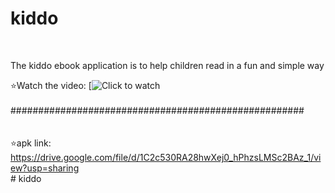 

<h1> kiddo</h1> <br />

The kiddo ebook application is to help children read in a fun and simple way <br />

⭐Watch the video:
[![Click to watch](https://www.youtube.com/watch?v=TMoiN81ynrc)
<br />
<br />
#####################################################<br />
<br />
<br />
⭐apk link:
https://drive.google.com/file/d/1C2c530RA28hwXej0_hPhzsLMSc2BAz_1/view?usp=sharing
<br />
#   k i d d o 
 
 
